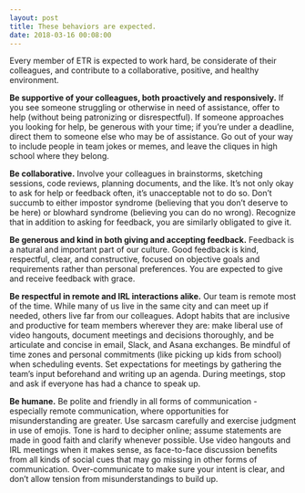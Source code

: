 ```yaml
---
layout: post
title: These behaviors are expected.
date: 2018-03-16 00:08:00
---
```


Every member of ETR is expected to work hard, be considerate of their colleagues, and contribute to a collaborative, positive, and healthy environment.

**Be supportive of your colleagues, both proactively and responsively.** If you see someone struggling or otherwise in need of assistance, offer to help (without being patronizing or disrespectful). If someone approaches you looking for help, be generous with your time; if you’re under a deadline, direct them to someone else who may be of assistance. Go out of your way to include people in team jokes or memes, and leave the cliques in high school where they belong.

**Be collaborative.** Involve your colleagues in brainstorms, sketching sessions, code reviews, planning documents, and the like. It’s not only okay to ask for help or feedback often, it’s unacceptable not to do so. Don’t succumb to either impostor syndrome (believing that you don’t deserve to be here) or blowhard syndrome (believing you can do no wrong). Recognize that in addition to asking for feedback, you are similarly obligated to give it. 

**Be generous and kind in both giving and accepting feedback.** Feedback is a natural and important part of our culture. Good feedback is kind, respectful, clear, and constructive, focused on objective goals and requirements rather than personal preferences. You are expected to give and receive feedback with grace.

**Be respectful in remote and IRL interactions alike.** Our team is remote most of the time. While many of us live in the same city and can meet up if needed, others live far from our colleagues. Adopt habits that are inclusive and productive for team members wherever they are: make liberal use of video hangouts, document meetings and decisions thoroughly, and be articulate and concise in email, Slack, and Asana exchanges. Be mindful of time zones and personal commitments (like picking up kids from school) when scheduling events. Set expectations for meetings by gathering the team’s input beforehand and writing up an agenda. During meetings, stop and ask if everyone has had a chance to speak up. 

**Be humane.** Be polite and friendly in all forms of communication - especially remote communication, where opportunities for misunderstanding are greater. Use sarcasm carefully and exercise judgment in use of emojis. Tone is hard to decipher online; assume statements are made in good faith and clarify whenever possible. Use video hangouts and IRL meetings when it makes sense, as face-to-face discussion benefits from all kinds of social cues that may go missing in other forms of communication. Over-communicate to make sure your intent is clear, and don’t allow tension from misunderstandings to build up. 
